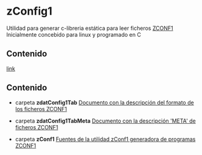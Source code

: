 # zConfig1
Utilidad para generar c-libreria estática para leer ficheros [ZCONF1](https://github.com/josemp/zdatConfig1Tab)
Inicialmente concebido para linux y programado en C
## Contenido
[link](doc/zConfigFileDoc.md)


## Contenido
* carpeta **zdatConfig1Tab** 
[Documento con la descripción del formato de los ficheros ZCONF1][TAB_ZCONF1]

* carpeta **zdatConfig1TabMeta** 
[Documento con la descripción 'META' de ficheros ZCONF1][META_ZCONF1]

* carpeta **zConf1** 
[Fuentes de la utilidad zConf1 generadora de programas ZCONF1][ZCONF1]



[TAB_ZCONF1]: ../zdatConfig1Tab/readme.md "Descripción del formato de ficheros ZCONF1"
[META_ZCONF1]: ../zdatConfig1TabMeta/readme.md "Descripción del formato de ficheros META_ZCONF1"
[ZCONF1]: README.md "Fuentes en C para la generación de programas de manejo de ficheros ZCONF1"
